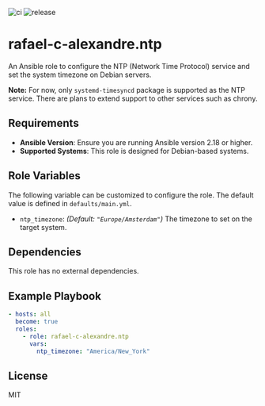 ![ci](https://github.com/rafael-c-alexandre/ansible-role-ntp/actions/workflows/ci.yml/badge.svg)
![release](https://github.com/rafael-c-alexandre/ansible-role-ntp/actions/workflows/release.yml/badge.svg)

rafael-c-alexandre.ntp
=========

An Ansible role to configure the NTP (Network Time Protocol) service and set the system timezone on Debian servers.

**Note:** For now, only `systemd-timesyncd` package is supported as the NTP service. There are plans to extend support to other services such as chrony.

Requirements
------------

- **Ansible Version**: Ensure you are running Ansible version 2.18 or higher.
- **Supported Systems**: This role is designed for Debian-based systems.

Role Variables
--------------

The following variable can be customized to configure the role. The default value is defined in `defaults/main.yml`.

- `ntp_timezone`: *(Default: `"Europe/Amsterdam"`)* The timezone to set on the target system.


Dependencies
------------

This role has no external dependencies.

Example Playbook
----------------

```yaml
- hosts: all
  become: true
  roles:
    - role: rafael-c-alexandre.ntp
      vars:
        ntp_timezone: "America/New_York"
```

License
-------

MIT
